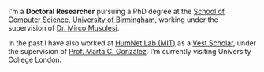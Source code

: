 <p>
  I'm a <b>Doctoral Researcher</b> pursuing a PhD degree at the <a href="http://www.cs.bham.ac.uk/">School of Computer Science</a>, <a href="http://www.bham.ac.uk">University of Birmingham</a>, working under the supervision of <a href="http://cs.bham.ac.uk/~musolesm/">Dr. Mirco Musolesi</a>.
</p>
<p>
	In the past I have also worked at <a href="http://humnetlab.mit.edu">HumNet Lab (MIT)</a> as a <a href="http://vestscholars.org">Vest Scholar</a>, under the supervision of <a href="https://cee.mit.edu/gonzalez">Prof. Marta C. González</a>. I'm currently visiting University College London.
</p>